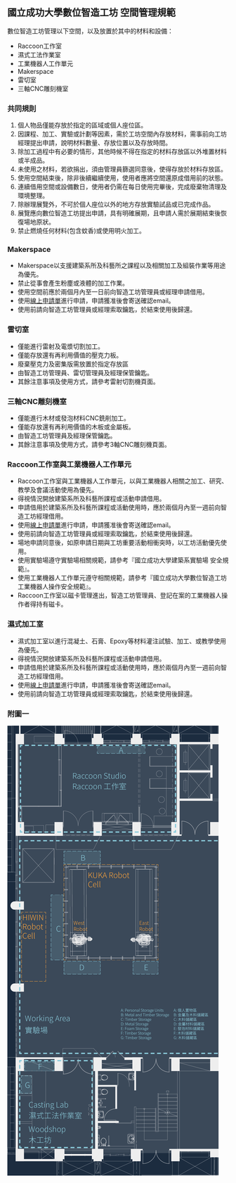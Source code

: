 ## 國立成功大學數位智造工坊 空間管理規範

數位智造工坊管理以下空間，以及放置於其中的材料和設備：
  * Raccoon工作室
  * 濕式工法作業室
  * 工業機器人工作單元
  * Makerspace
  * 雷切室
  * 三軸CNC雕刻機室

### 共同規則
1. 個人物品僅能存放於指定的區域或個人座位區。
2. 因課程、加工、實驗或計劃等因素，需於工坊空間內存放材料，需事前向工坊經理提出申請，說明材料數量、存放位置以及存放時間。
3. 除加工過程中有必要的情形，其他時候不得在指定的材料存放區以外堆置材料或半成品。
4. 未使用之材料，若欲捐出，須由管理員篩選同意後，使得存放於材料存放區。
5. 使用空間結束後，除非後續繼續使用，使用者應將空間還原成借用前的狀態。
6. 連續借用空間或設備數日，使用者仍需在每日使用完畢後，完成廢棄物清理及環境整理。
7. 除辦理展覽外，不可於個人座位以外的地方存放實驗試品或已完成作品。
8. 展覽應向數位智造工坊提出申請，具有明確展期，且申請人需於展期結束後恢復場地原狀。
9. 禁止燃燒任何材料(包含蚊香)或使用明火加工。

### Makerspace
* Makerspace以支援建築系所及科藝所之課程以及相關加工及組裝作業等用途為優先。
* 禁止從事會產生粉塵或液體的加工作業。
* 使用空間前應於兩個月內至一日前向智造工坊管理員或經理申請借用。
* 使用[線上申請單](https://docs.google.com/forms/d/e/1FAIpQLSd6UzA2WbX7OkTVvDmLnoguLpXOh4YjRaojqegkJvUiVWt68w/viewform)進行申請，申請獲准後會寄送確認email。
* 使用前請向智造工坊管理員或經理索取鑰匙，於結束使用後歸還。

### 雷切室
* 僅能進行雷射及電漿切割加工。
* 僅能存放還有再利用價值的壓克力板。
* 廢棄壓克力及密集版需放置於指定存放區
* 由智造工坊管理員、雷切管理員及經理保管鑰匙。
* 其餘注意事項及使用方式，請參考雷射切割機頁面。

### 三軸CNC雕刻機室
* 僅能進行木材或發泡材料CNC銑削加工。
* 僅能存放還有再利用價值的木板或金屬板。
* 由智造工坊管理員及經理保管鑰匙。
* 其餘注意事項及使用方式，請參考3軸CNC雕刻機頁面。

### Raccoon工作室與工業機器人工作單元
* Raccoon工作室與工業機器人工作單元，以與工業機器人相關之加工、研究、教學及會議活動使用為優先。
* 得視情況開放建築系所及科藝所課程或活動申請借用。
* 申請借用於建築系所及科藝所課程或活動使用時，應於兩個月內至一週前向智造工坊經理借用。
* 使用[線上申請單](https://docs.google.com/forms/d/e/1FAIpQLSd6UzA2WbX7OkTVvDmLnoguLpXOh4YjRaojqegkJvUiVWt68w/viewform)進行申請，申請獲准後會寄送確認email。
* 使用前請向智造工坊管理員或經理索取鑰匙，於結束使用後歸還。
* 場地申請同意後，如原申請日期與工坊重要活動相衝突時，以工坊活動優先使用。
* 使用實驗場遵守實驗場相關規範，請參考『國立成功大學建築系實驗場 安全規範』。
* 使用工業機器人工作單元遵守相關規範，請參考『國立成功大學數位智造工坊 工業機器人操作安全規範』。
* Raccoon工作室以磁卡管理進出，智造工坊管理員、登記在案的工業機器人操作者得持有磁卡。

### 濕式加工室
* 濕式加工室以進行混凝土、石膏、Epoxy等材料灌注試驗、加工、或教學使用為優先。
* 得視情況開放建築系所及科藝所課程或活動申請借用。
* 申請借用於建築系所及科藝所課程或活動使用時，應於兩個月內至一週前向智造工坊經理借用。
* 使用[線上申請單](https://docs.google.com/forms/d/e/1FAIpQLSd6UzA2WbX7OkTVvDmLnoguLpXOh4YjRaojqegkJvUiVWt68w/viewform)進行申請，申請獲准後會寄送確認email。
* 使用前請向智造工坊管理員或經理索取鑰匙，於結束使用後歸還。

### 附圖一
![layout](/assets/img/about/Floor_plan_Arch_Tech_Bldg_GF_Cropped.png)

